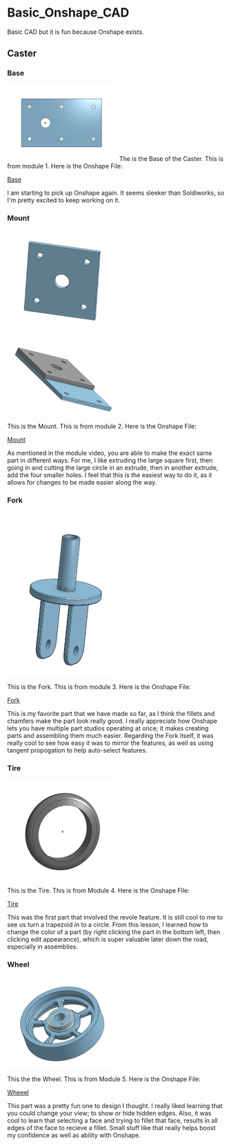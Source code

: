 # Basic_Onshape_CAD
Basic CAD but it is fun because Onshape exists. 




 ## Caster
 
 ### Base

<img src="Images/Screenshot%202020-09-17%20at%209.12.58%20PM.png" width="256">
The is the Base of the Caster. This is from module 1.
Here is the Onshape File:

[Base](https://cvilleschools.onshape.com/documents/909b2474a58f6103309e9dba/w/e7393987f5350db3ffe9abee/e/356fc625deed1a1c59b969f8)

I am starting to pick up Onshape again. It seems sleeker than Soldiworks, so I'm pretty excited to keep working on it.



### Mount
 <img src="Images/Screenshot%202020-09-18%20at%203.54.50%20PM.png" width="256">
  <img src="Images/Screenshot%202020-09-18%20at%203.55.00%20PM.png" width="256">
 
 This is the Mount. This is from module 2.
 Here is the Onshape File:
 
 
[Mount](https://cvilleschools.onshape.com/documents/3e800529a5d53c6bf3b12ad7/w/8dffd314e94bea2202dd8631/e/5b9c2dd48c55f0c9ac3ac9ef)

As mentioned in the module video, you are able to make the exact same part in different ways. For me, I like extruding the large square first, then going in and cutting the large circle in an extrude, then in another extrude, add the four smaller holes. I feel that this is the easiest way to do it, as it allows for changes to be made easier along the way.
 
### Fork
<img src="Images/Screenshot%202020-09-20%20at%205.29.24%20PM.png" width="256">

This is the Fork. This is from module 3.
Here is the Onshape File:

[Fork](https://cvilleschools.onshape.com/documents/3e800529a5d53c6bf3b12ad7/w/8dffd314e94bea2202dd8631/e/2c70e390d47d8d0f66036e7e)

This is my favorite part that we have made so far, as I think the fillets and chamfers make the part look really good. I really appreciate how Onshape lets you have multiple part studios operating at once; it makes creating parts and assembling them much easier. Regarding the Fork itself, it was really cool to see how easy it was to mirror the features, as well as using tangent propogation to help auto-select features.


### Tire


<img src="Images/Screenshot%202020-09-20%20at%206.12.26%20PM.png" width="256">


This is the Tire. This is from Module 4.
Here is the Onshape FIle:

[Tire](https://cvilleschools.onshape.com/documents/3e800529a5d53c6bf3b12ad7/w/8dffd314e94bea2202dd8631/e/8374551becc496810e5f66a0)

This was the first part that involved the revole feature. It is still cool to me to see us turn a trapezoid in to a circle. From this lesson, I learned how to change the color of a part (by right clicking the part in the bottom left, then clicking edit appearance), which is super valuable later down the road, especially in assemblies.


### Wheel


<img src="Images/Screenshot%202020-09-21%20at%209.47.58%20PM.png" width="256">
                                       


This the the Wheel. This is from Module 5. 
Here is the Onshape File:

[Wheeel](https://cvilleschools.onshape.com/documents/3e800529a5d53c6bf3b12ad7/w/8dffd314e94bea2202dd8631/e/bac46bb1e6f9f600915a40fc)


This part was a pretty fun one to design I thought. I really liked learning that you could change your view; to show or hide hidden edges. Also, it was cool to learn that selecting a face and trying to fillet that face, results in all edges of the face to recieve a fillet. Small stuff like that really helps boost my confidence as well as ability with Onshape.




